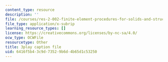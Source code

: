 ```yaml
---
content_type: resource
description: ''
file: /courses/res-2-002-finite-element-procedures-for-solids-and-structures-spring-2010/6416f5b43c9d73529b6d4b65d1c53250_gzG2p-Su8Vw.srt
file_type: application/x-subrip
learning_resource_types: []
license: https://creativecommons.org/licenses/by-nc-sa/4.0/
ocw_type: OCWFile
resourcetype: Other
title: 3play caption file
uid: 6416f5b4-3c9d-7352-9b6d-4b65d1c53250
---
```

